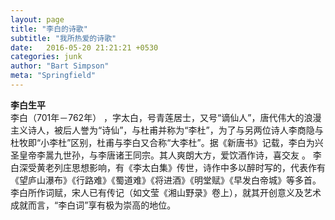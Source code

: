 ```yaml
---
layout: page
title: "李白的诗歌"
subtitle: "我所热爱的诗歌"
date:   2016-05-20 21:21:21 +0530
categories: junk
author: "Bart Simpson"
meta: "Springfield"
---
```

**李白生平**   
李白（701年－762年） ，字太白，号青莲居士，又号“谪仙人”，唐代伟大的浪漫主义诗人，被后人誉为“诗仙”，与杜甫并称为“李杜”，为了与另两位诗人李商隐与杜牧即“小李杜”区别，杜甫与李白又合称“大李杜”。据《新唐书》记载，李白为兴圣皇帝李暠九世孙，与李唐诸王同宗。其人爽朗大方，爱饮酒作诗，喜交友  。
李白深受黄老列庄思想影响，有《李太白集》传世，诗作中多以醉时写的，代表作有《望庐山瀑布》《行路难》《蜀道难》《将进酒》《明堂赋》《早发白帝城》等多首。  
李白所作词赋，宋人已有传记（如文莹《湘山野录》卷上），就其开创意义及艺术成就而言，“李白词”享有极为崇高的地位。
